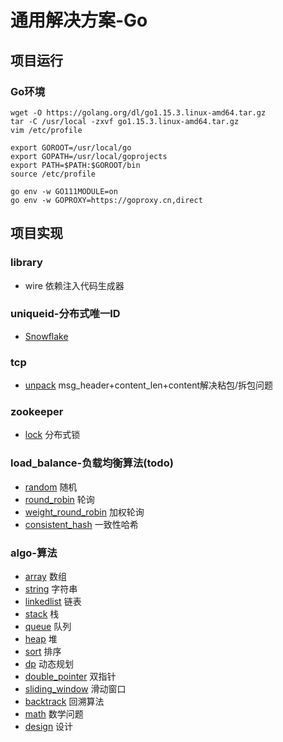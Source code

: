 # 通用解决方案-Go

## 项目运行
### Go环境
```shell
wget -O https://golang.org/dl/go1.15.3.linux-amd64.tar.gz
tar -C /usr/local -zxvf go1.15.3.linux-amd64.tar.gz
vim /etc/profile

export GOROOT=/usr/local/go
export GOPATH=/usr/local/goprojects
export PATH=$PATH:$GOROOT/bin
source /etc/profile

go env -w GO111MODULE=on
go env -w GOPROXY=https://goproxy.cn,direct
```
## 项目实现
### library
- wire 依赖注入代码生成器

### uniqueid-分布式唯一ID
- [Snowflake](https://github.com/li2251421/solution/blob/master/go/uniqueid/snowflake.go)

### tcp
- [unpack](https://github.com/li2251421/solution/tree/master/go/tcp/unpack) 
msg_header+content_len+content解决粘包/拆包问题

### zookeeper
- [lock](https://github.com/li2251421/solution/blob/master/go/zookeeper/lock.go) 
分布式锁

### load_balance-负载均衡算法(todo)
- [random]() 
随机
- [round_robin]() 
轮询
- [weight_round_robin]() 
加权轮询
- [consistent_hash]()
一致性哈希

### algo-算法
- [array](https://github.com/li2251421/solution/tree/master/go/algo/array) 
数组
- [string](https://github.com/li2251421/solution/tree/master/go/algo/string) 
字符串
- [linkedlist](https://github.com/li2251421/solution/tree/master/go/algo/linkedlist) 
链表
- [stack](https://github.com/li2251421/solution/tree/master/go/algo/stack) 
栈
- [queue](https://github.com/li2251421/solution/tree/master/go/algo/queue) 
队列
- [heap](https://github.com/li2251421/solution/tree/master/go/algo/heap) 
堆
- [sort](https://github.com/li2251421/solution/tree/master/go/algo/sort) 
排序
- [dp](https://github.com/li2251421/solution/tree/master/go/algo/dp) 
动态规划
- [double_pointer](https://github.com/li2251421/solution/tree/master/go/algo/double_pointer) 
双指针
- [sliding_window](https://github.com/li2251421/solution/tree/master/go/algo/sliding_window) 
滑动窗口
- [backtrack](https://github.com/li2251421/solution/tree/master/go/algo/traceback) 
回溯算法
- [math](https://github.com/li2251421/solution/tree/master/go/algo/math) 
数学问题
- [design](https://github.com/li2251421/solution/tree/master/go/algo/design) 
设计